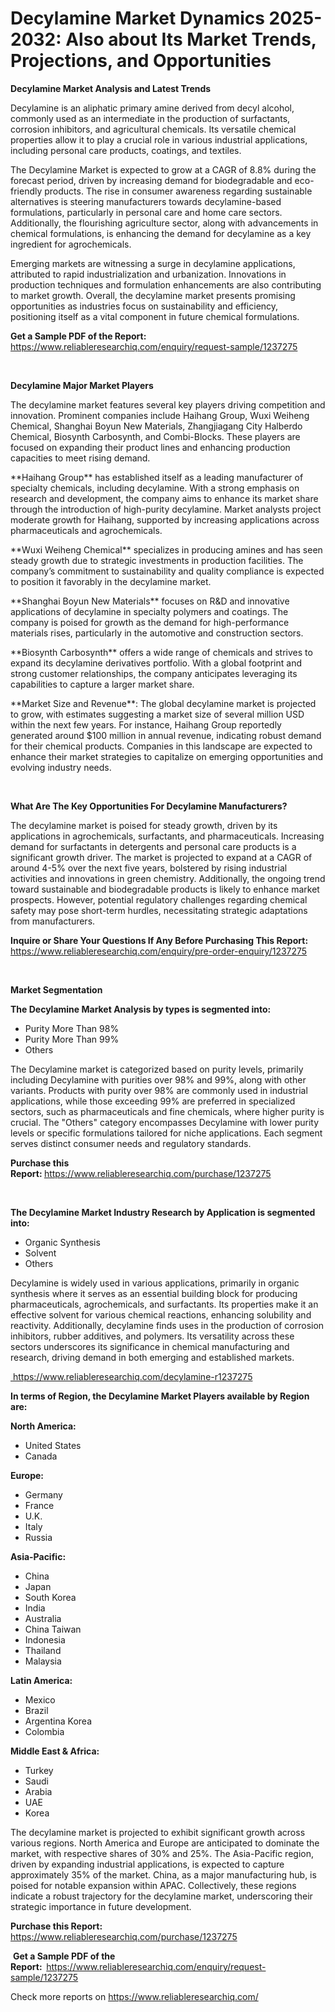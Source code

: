 <p><h1>Decylamine Market Dynamics 2025-2032: Also about Its Market Trends, Projections, and Opportunities</h1></p><p><strong>Decylamine Market Analysis and Latest Trends</strong></p>
<p><p>Decylamine is an aliphatic primary amine derived from decyl alcohol, commonly used as an intermediate in the production of surfactants, corrosion inhibitors, and agricultural chemicals. Its versatile chemical properties allow it to play a crucial role in various industrial applications, including personal care products, coatings, and textiles. </p><p>The Decylamine Market is expected to grow at a CAGR of 8.8% during the forecast period, driven by increasing demand for biodegradable and eco-friendly products. The rise in consumer awareness regarding sustainable alternatives is steering manufacturers towards decylamine-based formulations, particularly in personal care and home care sectors. Additionally, the flourishing agriculture sector, along with advancements in chemical formulations, is enhancing the demand for decylamine as a key ingredient for agrochemicals.</p><p>Emerging markets are witnessing a surge in decylamine applications, attributed to rapid industrialization and urbanization. Innovations in production techniques and formulation enhancements are also contributing to market growth. Overall, the decylamine market presents promising opportunities as industries focus on sustainability and efficiency, positioning itself as a vital component in future chemical formulations.</p></p>
<p><strong>Get a Sample PDF of the Report:&nbsp;</strong> <a href="https://www.reliableresearchiq.com/enquiry/request-sample/1237275?utm_campaign=121&utm_medium=2&utm_source=Github&utm_content=ia&utm_term=30012025&utm_id=decylamine">https://www.reliableresearchiq.com/enquiry/request-sample/1237275</a></p>
<p>&nbsp;</p>
<p><strong>Decylamine Major Market Players</strong></p>
<p><p>The decylamine market features several key players driving competition and innovation. Prominent companies include Haihang Group, Wuxi Weiheng Chemical, Shanghai Boyun New Materials, Zhangjiagang City Halberdo Chemical, Biosynth Carbosynth, and Combi-Blocks. These players are focused on expanding their product lines and enhancing production capacities to meet rising demand.</p><p>**Haihang Group** has established itself as a leading manufacturer of specialty chemicals, including decylamine. With a strong emphasis on research and development, the company aims to enhance its market share through the introduction of high-purity decylamine. Market analysts project moderate growth for Haihang, supported by increasing applications across pharmaceuticals and agrochemicals.</p><p>**Wuxi Weiheng Chemical** specializes in producing amines and has seen steady growth due to strategic investments in production facilities. The company’s commitment to sustainability and quality compliance is expected to position it favorably in the decylamine market.</p><p>**Shanghai Boyun New Materials** focuses on R&D and innovative applications of decylamine in specialty polymers and coatings. The company is poised for growth as the demand for high-performance materials rises, particularly in the automotive and construction sectors.</p><p>**Biosynth Carbosynth** offers a wide range of chemicals and strives to expand its decylamine derivatives portfolio. With a global footprint and strong customer relationships, the company anticipates leveraging its capabilities to capture a larger market share.</p><p>**Market Size and Revenue**: The global decylamine market is projected to grow, with estimates suggesting a market size of several million USD within the next few years. For instance, Haihang Group reportedly generated around $100 million in annual revenue, indicating robust demand for their chemical products. Companies in this landscape are expected to enhance their market strategies to capitalize on emerging opportunities and evolving industry needs.</p></p>
<p>&nbsp;</p>
<p><strong>What Are The Key Opportunities For Decylamine Manufacturers?</strong></p>
<p><p>The decylamine market is poised for steady growth, driven by its applications in agrochemicals, surfactants, and pharmaceuticals. Increasing demand for surfactants in detergents and personal care products is a significant growth driver. The market is projected to expand at a CAGR of around 4-5% over the next five years, bolstered by rising industrial activities and innovations in green chemistry. Additionally, the ongoing trend toward sustainable and biodegradable products is likely to enhance market prospects. However, potential regulatory challenges regarding chemical safety may pose short-term hurdles, necessitating strategic adaptations from manufacturers.</p></p>
<p><strong>Inquire or Share Your Questions If Any Before Purchasing This Report:</strong> <a href="https://www.reliableresearchiq.com/enquiry/pre-order-enquiry/1237275?utm_campaign=121&utm_medium=2&utm_source=Github&utm_content=ia&utm_term=30012025&utm_id=decylamine">https://www.reliableresearchiq.com/enquiry/pre-order-enquiry/1237275</a></p>
<p>&nbsp;</p>
<p><strong>Market Segmentation</strong></p>
<p><strong>The Decylamine Market Analysis by types is segmented into:</strong></p>
<p><ul><li>Purity More Than 98%</li><li>Purity More Than 99%</li><li>Others</li></ul></p>
<p><p>The Decylamine market is categorized based on purity levels, primarily including Decylamine with purities over 98% and 99%, along with other variants. Products with purity over 98% are commonly used in industrial applications, while those exceeding 99% are preferred in specialized sectors, such as pharmaceuticals and fine chemicals, where higher purity is crucial. The "Others" category encompasses Decylamine with lower purity levels or specific formulations tailored for niche applications. Each segment serves distinct consumer needs and regulatory standards.</p></p>
<p><strong>Purchase this Report:&nbsp;</strong><a href="https://www.reliableresearchiq.com/purchase/1237275?utm_campaign=121&utm_medium=2&utm_source=Github&utm_content=ia&utm_term=30012025&utm_id=decylamine">https://www.reliableresearchiq.com/purchase/1237275</a></p>
<p>&nbsp;</p>
<p><strong>The Decylamine Market Industry Research by Application is segmented into:</strong></p>
<p><ul><li>Organic Synthesis</li><li>Solvent</li><li>Others</li></ul></p>
<p><p>Decylamine is widely used in various applications, primarily in organic synthesis where it serves as an essential building block for producing pharmaceuticals, agrochemicals, and surfactants. Its properties make it an effective solvent for various chemical reactions, enhancing solubility and reactivity. Additionally, decylamine finds uses in the production of corrosion inhibitors, rubber additives, and polymers. Its versatility across these sectors underscores its significance in chemical manufacturing and research, driving demand in both emerging and established markets.</p></p>
<p><a href="https://www.reliableresearchiq.com/decylamine-r1237275?utm_campaign=121&utm_medium=2&utm_source=Github&utm_content=ia&utm_term=30012025&utm_id=decylamine">&nbsp;https://www.reliableresearchiq.com/decylamine-r1237275</a></p>
<p><strong>In terms of Region, the Decylamine Market Players available by Region are:</strong></p>
<p>
    <p> <strong> North America: </strong>
        <ul>
            <li>United States</li>
            <li>Canada</li>
        </ul>
        </p> 
    <p> <strong> Europe: </strong>
        <ul>
            <li>Germany</li>
            <li>France</li>
            <li>U.K.</li>
            <li>Italy</li>
            <li>Russia</li>
        </ul>
        </p> 
    <p> <strong> Asia-Pacific: </strong>
        <ul>
            <li>China</li>
            <li>Japan</li>
            <li>South Korea</li>
            <li>India</li>
            <li>Australia</li>
            <li>China Taiwan</li>
            <li>Indonesia</li>
            <li>Thailand</li>
            <li>Malaysia</li>
        </ul>
        </p> 
    <p> <strong> Latin America: </strong>
        <ul>
            <li>Mexico</li>
            <li>Brazil</li>
            <li>Argentina Korea</li>
            <li>Colombia</li>
        </ul>
        </p> 
    <p> <strong> Middle East & Africa: </strong>
        <ul>
            <li>Turkey</li>
            <li>Saudi</li>
            <li>Arabia</li>
            <li>UAE</li>
            <li>Korea</li>
        </ul>
    </p>
    </p>
<p><p>The decylamine market is projected to exhibit significant growth across various regions. North America and Europe are anticipated to dominate the market, with respective shares of 30% and 25%. The Asia-Pacific region, driven by expanding industrial applications, is expected to capture approximately 35% of the market. China, as a major manufacturing hub, is poised for notable expansion within APAC. Collectively, these regions indicate a robust trajectory for the decylamine market, underscoring their strategic importance in future development.</p></p>
<p><strong>Purchase this Report: </strong><a href="https://www.reliableresearchiq.com/purchase/1237275?utm_campaign=121&utm_medium=2&utm_source=Github&utm_content=ia&utm_term=30012025&utm_id=decylamine">https://www.reliableresearchiq.com/purchase/1237275</a></p>
<p>&nbsp;<strong>Get a Sample PDF of the Report:&nbsp;&nbsp;</strong><a href="https://www.reliableresearchiq.com/enquiry/request-sample/1237275?utm_campaign=121&utm_medium=2&utm_source=Github&utm_content=ia&utm_term=30012025&utm_id=decylamine">https://www.reliableresearchiq.com/enquiry/request-sample/1237275</a></p>
<p><strong></strong></p>
<p>Check more reports on <a href="https://www.reliableresearchiq.com/?utm_campaign=121&utm_medium=2&utm_source=Github&utm_content=ia&utm_term=30012025&utm_id=decylamine">https://www.reliableresearchiq.com/</a></p>